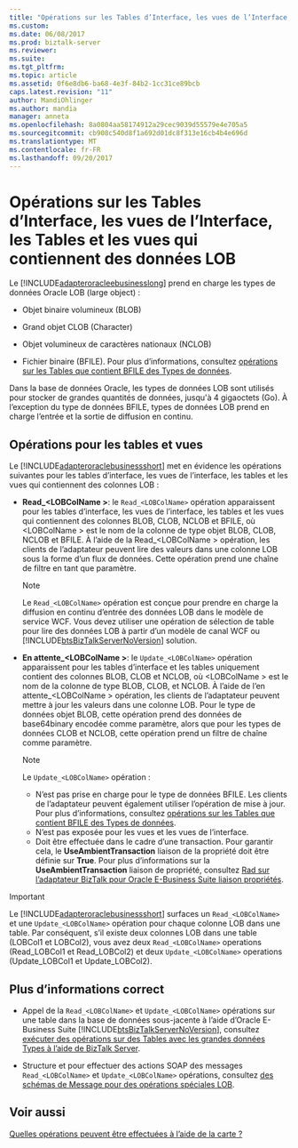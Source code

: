 ```yaml
---
title: "Opérations sur les Tables d’Interface, les vues de l’Interface, les Tables et les vues qui contiennent des données LOB | Documents Microsoft"
ms.custom: 
ms.date: 06/08/2017
ms.prod: biztalk-server
ms.reviewer: 
ms.suite: 
ms.tgt_pltfrm: 
ms.topic: article
ms.assetid: 0f6e8db6-ba68-4e3f-84b2-1cc31ce89bcb
caps.latest.revision: "11"
author: MandiOhlinger
ms.author: mandia
manager: anneta
ms.openlocfilehash: 8a0804aa58174912a29cec9039d55579e4e705a5
ms.sourcegitcommit: cb908c540d8f1a692d01dc8f313e16cb4b4e696d
ms.translationtype: MT
ms.contentlocale: fr-FR
ms.lasthandoff: 09/20/2017
---
```

# <a name="operations-on-interface-tables-interface-views-tables-and-views-that-contain-lob-data"></a>Opérations sur les Tables d’Interface, les vues de l’Interface, les Tables et les vues qui contiennent des données LOB
Le [!INCLUDE[adapteroracleebusinesslong](../../includes/adapteroracleebusinesslong-md.md)] prend en charge les types de données Oracle LOB (large object) :  
  
-   Objet binaire volumineux (BLOB)  
  
-   Grand objet CLOB (Character)  
  
-   Objet volumineux de caractères nationaux (NCLOB)  
  
-   Fichier binaire (BFILE). Pour plus d’informations, consultez [opérations sur les Tables que contient BFILE des Types de données](../../adapters-and-accelerators/adapter-oracle-ebs/operations-on-tables-that-contain-bfile-data-types.md).  
  
 Dans la base de données Oracle, les types de données LOB sont utilisés pour stocker de grandes quantités de données, jusqu'à 4 gigaoctets (Go). À l’exception du type de données BFILE, types de données LOB prend en charge l’entrée et la sortie de diffusion en continu.  

## <a name="operations-for-tables-and-views"></a>Opérations pour les tables et vues  
 Le [!INCLUDE[adapteroraclebusinessshort](../../includes/adapteroraclebusinessshort-md.md)] met en évidence les opérations suivantes pour les tables d’interface, les vues de l’interface, les tables et les vues qui contiennent des colonnes LOB :  
  
-   **Read_\<LOBColName >**: le `Read_<LOBColName>` opération apparaissent pour les tables d’interface, les vues de l’interface, les tables et les vues qui contiennent des colonnes BLOB, CLOB, NCLOB et BFILE, où \<LOBColName > est le nom de la colonne de type objet BLOB, CLOB, NCLOB et BFILE. À l’aide de la Read_\<LOBColName > opération, les clients de l’adaptateur peuvent lire des valeurs dans une colonne LOB sous la forme d’un flux de données. Cette opération prend une chaîne de filtre en tant que paramètre.  
  
    > [!NOTE]
    >  Le `Read_<LOBColName>` opération est conçue pour prendre en charge la diffusion en continu d’entrée des données LOB dans le modèle de service WCF. Vous devez utiliser une opération de sélection de table pour lire des données LOB à partir d’un modèle de canal WCF ou [!INCLUDE[btsBizTalkServerNoVersion](../../includes/btsbiztalkservernoversion-md.md)] solution.  
  
-   **En attente_\<LOBColName >**: le `Update_<LOBColName>` opération apparaissent pour les tables d’interface et les tables uniquement contient des colonnes BLOB, CLOB et NCLOB, où \<LOBColName > est le nom de la colonne de type BLOB, CLOB, et NCLOB. À l’aide de l’en attente_\<LOBColName > opération, les clients de l’adaptateur peuvent mettre à jour les valeurs dans une colonne LOB. Pour le type de données objet BLOB, cette opération prend des données de base64binary encodée comme paramètre, alors que pour les types de données CLOB et NCLOB, cette opération prend un filtre de chaîne comme paramètre.  
  
    > [!NOTE]
    >  Le `Update_<LOBColName>` opération :  
    >   
    >  -   N’est pas prise en charge pour le type de données BFILE. Les clients de l’adaptateur peuvent également utiliser l’opération de mise à jour. Pour plus d’informations, consultez [opérations sur les Tables que contient BFILE des Types de données](../../adapters-and-accelerators/adapter-oracle-ebs/operations-on-tables-that-contain-bfile-data-types.md).  
    > -   N’est pas exposée pour les vues et les vues de l’interface.  
    > -   Doit être effectuée dans le cadre d’une transaction. Pour garantir cela, le **UseAmbientTransaction** liaison de la propriété doit être définie sur **True**. Pour plus d’informations sur la **UseAmbientTransaction** liaison de propriété, consultez [Rad sur l’adaptateur BizTalk pour Oracle E-Business Suite liaison propriétés](../../adapters-and-accelerators/adapter-oracle-ebs/read-about-the-biztalk-adapter-for-oracle-e-business-suite-binding-properties.md).  
  
> [!IMPORTANT]
>  Le [!INCLUDE[adapteroraclebusinessshort](../../includes/adapteroraclebusinessshort-md.md)] surfaces un `Read_<LOBColName>` et une `Update_<LOBColName>` opération pour chaque colonne LOB dans une table. Par conséquent, s’il existe deux colonnes LOB dans une table (LOBCol1 et LOBCol2), vous avez deux `Read_<LOBColName>` operations (Read_LOBCol1 et Read_LOBCol2) et deux `Update_<LOBColName>` operations (Update_LOBCol1 et Update_LOBCol2).  
  
## <a name="more-good-info"></a>Plus d’informations correct  
  
-   Appel de la `Read_<LOBColName>` et `Update_<LOBColName>` opérations sur une table dans la base de données sous-jacente à l’aide d’Oracle E-Business Suite [!INCLUDE[btsBizTalkServerNoVersion](../../includes/btsbiztalkservernoversion-md.md)], consultez [exécuter des opérations sur des Tables avec les grandes données Types à l’aide de BizTalk Server](../../adapters-and-accelerators/adapter-sql/run-operations-on-tables-and-views-with-large-data-types-using-the-sql-adapter.md).  
  
-   Structure et pour effectuer des actions SOAP des messages `Read_<LOBColName>` et `Update_<LOBColName>` opérations, consultez [des schémas de Message pour des opérations spéciales LOB](../../adapters-and-accelerators/adapter-oracle-ebs/message-schemas-for-special-lob-operations1.md).  
  
## <a name="see-also"></a>Voir aussi  
 [Quelles opérations peuvent être effectuées à l’aide de la carte ?](https://msdn.microsoft.com/library/cc185219(v=bts.10).aspx)